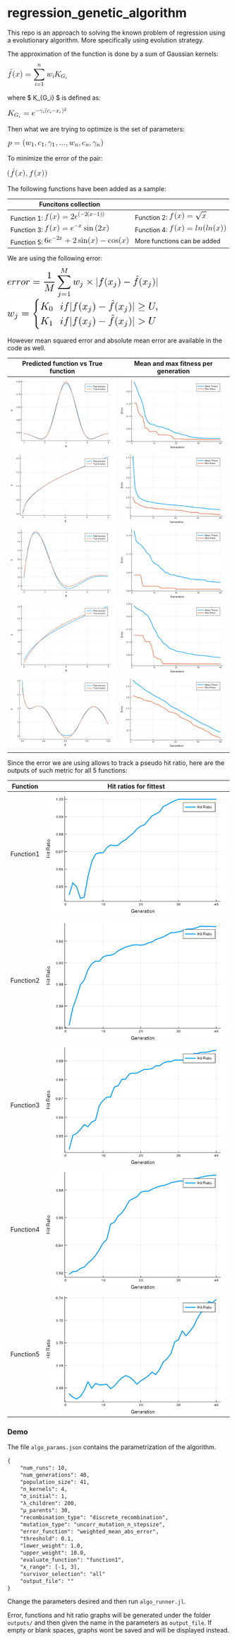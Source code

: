 # regression_genetic_algorithm

This repo is an approach to solving the known problem of regression using a evolutionary algorithm. More specifically using evolution strategy.

The approximation of the function is done by a sum of Gaussian kernels:

![approx_function](outputs/readme_resources/approx_function.gif)

where $ K_{G_i} ​$ is defined as:

![gauss_kernels](outputs/readme_resources/gauss_kernels.gif)

Then what we are trying to optimize is the set of parameters: 

![](outputs/readme_resources/parameters.gif)

To minimize the error of the pair:

![tuple](outputs/readme_resources/tuple.gif)

The following functions have been added as a sample:

| Funcitons collection                               |                                                       |
| -------------------------------------------------- | ----------------------------------------------------- |
| Function 1: ![f1](outputs/readme_resources/f1.gif) | Function 2:    ![f2](outputs/readme_resources/f2.gif) |
| Function 3: ![f3](outputs/readme_resources/f3.gif) | Function 4: ![f4](outputs/readme_resources/f4.gif)    |
| Function 5: ![](outputs/readme_resources/f5.gif)   | More functions can be added                           |

We are using the following error:

<img src="outputs/readme_resources/error_1.png" width="340">

<img src="outputs/readme_resources/error.png" width="340">

However mean squared error and absolute mean error are available in the code as well.

| Predicted function vs True function   | Mean and max fitness per generation   |
| ------------------------------------- | ------------------------------------- |
| ![](outputs/experiment_1_4_funcs.png) | ![](outputs/experiment_1_4_error.png) |
| ![](outputs/experiment_3_2_funcs.png) | ![](outputs/experiment_3_2_error.png) |
| ![](outputs/experiment_3_3_funcs.png) | ![](outputs/experiment_3_3_error.png) |
| ![](outputs/experiment_3_4_funcs.png) | ![](outputs/experiment_3_4_error.png) |
| ![](outputs/experiment_3_5_funcs.png) | ![](outputs/experiment_3_5_error.png) |
|                                       |                                       |

Since the error we are using allows to track a pseudo hit ratio, here are the outputs of such metric for all 5 functions:

| Function  | Hit ratios for fittest             |
| --------- | ---------------------------------- |
| Function1 | ![](outputs/experiment_1_4_hr.png) |
|           |                                    |
| Function2 | ![](outputs/experiment_3_2_hr.png) |
| Function3 | ![](outputs/experiment_3_3_hr.png) |
| Function4 | ![](outputs/experiment_3_4_hr.png) |
| Function5 | ![](outputs/experiment_3_5_hr.png) |



### Demo

The file `algo_params.json` contains the parametrization of the algorithm.

```
{
	"num_runs": 10,
	"num_generations": 40,
	"population_size": 41,
	"n_kernels": 4,
	"σ_initial": 1,
	"λ_children": 200,
	"μ_parents": 30,
	"recombination_type": "discrete_recombination",
	"mutation_type": "uncorr_mutation_n_stepsize",
	"error_function": "weighted_mean_abs_error",
	"threshold": 0.1,
	"lower_weight": 1.0,
	"upper_weight": 10.0,
	"evaluate_function": "function1",
	"x_range": [-1, 3],
	"survivor_selection": "all"
	"output_file": ""
}

```

Change the parameters desired and then run `algo_runner.jl`.

Error, functions and hit ratio graphs will be generated under the folder `outputs/` and then given the name in the parameters as `output_file`. If empty or blank spaces, graphs wont be saved and will be displayed instead.
